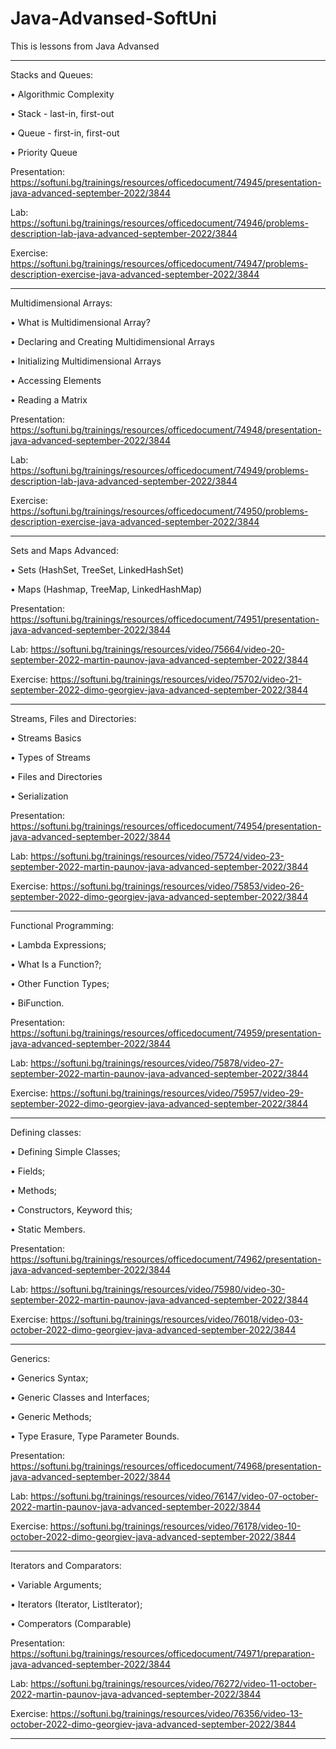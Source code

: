 # Java-Advansed-SoftUni

This is lessons from Java Advansed 

--------------------------------------------------------------------------------------------------------------------------------------------------------------------

Stacks and Queues:

• Algorithmic Complexity

• Stack - last-in, first-out

• Queue - first-in, first-out

• Priority Queue


Presentation: 
https://softuni.bg/trainings/resources/officedocument/74945/presentation-java-advanced-september-2022/3844

Lab: 
https://softuni.bg/trainings/resources/officedocument/74946/problems-description-lab-java-advanced-september-2022/3844

Exercise: 
https://softuni.bg/trainings/resources/officedocument/74947/problems-description-exercise-java-advanced-september-2022/3844

--------------------------------------------------------------------------------------------------------------------------------------------------------------------
Multidimensional Arrays:

• What is Multidimensional Array?

• Declaring and Creating Multidimensional Arrays

• Initializing Multidimensional Arrays

• Accessing Elements

• Reading a Matrix


Presentation: 
https://softuni.bg/trainings/resources/officedocument/74948/presentation-java-advanced-september-2022/3844

Lab: 
https://softuni.bg/trainings/resources/officedocument/74949/problems-description-lab-java-advanced-september-2022/3844

Exercise: 
https://softuni.bg/trainings/resources/officedocument/74950/problems-description-exercise-java-advanced-september-2022/3844

--------------------------------------------------------------------------------------------------------------------------------------------------------------------
Sets and Maps Advanced:

• Sets (HashSet, TreeSet, LinkedHashSet)

• Maps (Hashmap, TreeMap, LinkedHashMap)

Presentation: 
https://softuni.bg/trainings/resources/officedocument/74951/presentation-java-advanced-september-2022/3844

Lab:
https://softuni.bg/trainings/resources/video/75664/video-20-september-2022-martin-paunov-java-advanced-september-2022/3844

Exercise: 
https://softuni.bg/trainings/resources/video/75702/video-21-september-2022-dimo-georgiev-java-advanced-september-2022/3844

--------------------------------------------------------------------------------------------------------------------------------------------------------------------

Streams, Files and Directories:

• Streams Basics

• Types of Streams

• Files and Directories

• Serialization

Presentation:
https://softuni.bg/trainings/resources/officedocument/74954/presentation-java-advanced-september-2022/3844

Lab:
https://softuni.bg/trainings/resources/video/75724/video-23-september-2022-martin-paunov-java-advanced-september-2022/3844

Exercise: https://softuni.bg/trainings/resources/video/75853/video-26-september-2022-dimo-georgiev-java-advanced-september-2022/3844


--------------------------------------------------------------------------------------------------------------------------------------------------------------------

Functional Programming:

• Lambda Expressions;

• What Is a Function?;

• Other Function Types;

• BiFunction.

Presentation:
https://softuni.bg/trainings/resources/officedocument/74959/presentation-java-advanced-september-2022/3844

Lab:
https://softuni.bg/trainings/resources/video/75878/video-27-september-2022-martin-paunov-java-advanced-september-2022/3844

Exercise:
https://softuni.bg/trainings/resources/video/75957/video-29-september-2022-dimo-georgiev-java-advanced-september-2022/3844

--------------------------------------------------------------------------------------------------------------------------------------------------------------------

Defining classes:

• Defining Simple Classes;

• Fields;

• Methods;

• Constructors, Keyword this;

• Static Members.

Presentation:
https://softuni.bg/trainings/resources/officedocument/74962/presentation-java-advanced-september-2022/3844

Lab:
https://softuni.bg/trainings/resources/video/75980/video-30-september-2022-martin-paunov-java-advanced-september-2022/3844

Exercise:
https://softuni.bg/trainings/resources/video/76018/video-03-october-2022-dimo-georgiev-java-advanced-september-2022/3844

--------------------------------------------------------------------------------------------------------------------------------------------------------------------

Generics:

• Generics Syntax;

• Generic Classes and Interfaces;

• Generic Methods;

• Type Erasure, Type Parameter Bounds.

Presentation:
https://softuni.bg/trainings/resources/officedocument/74968/presentation-java-advanced-september-2022/3844

Lab:
https://softuni.bg/trainings/resources/video/76147/video-07-october-2022-martin-paunov-java-advanced-september-2022/3844

Exercise:
https://softuni.bg/trainings/resources/video/76178/video-10-october-2022-dimo-georgiev-java-advanced-september-2022/3844

--------------------------------------------------------------------------------------------------------------------------------------------------------------------

Iterators and Comparators:

• Variable Arguments;

• Iterators (Iterator, ListIterator);

• Comperators (Comparable)

Presentation:
https://softuni.bg/trainings/resources/officedocument/74971/preparation-java-advanced-september-2022/3844

Lab:
https://softuni.bg/trainings/resources/video/76272/video-11-october-2022-martin-paunov-java-advanced-september-2022/3844

Exercise:
https://softuni.bg/trainings/resources/video/76356/video-13-october-2022-dimo-georgiev-java-advanced-september-2022/3844

--------------------------------------------------------------------------------------------------------------------------------------------------------------------
